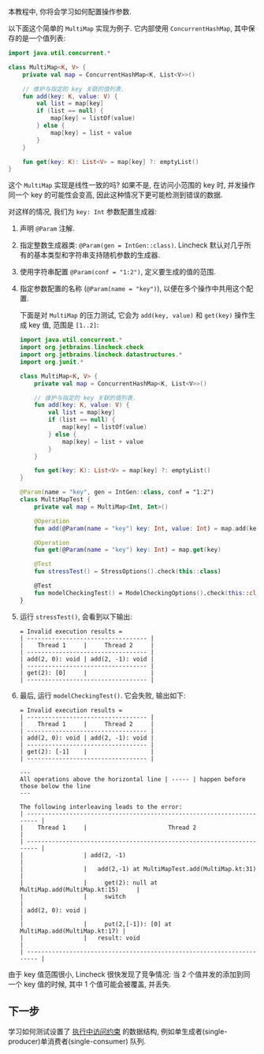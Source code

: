[//]: # (title: 操作参数)

本教程中, 你将会学习如何配置操作参数.

以下面这个简单的 `MultiMap` 实现为例子. 它内部使用 `ConcurrentHashMap`, 其中保存的是一个值列表:

```kotlin
import java.util.concurrent.*

class MultiMap<K, V> {
    private val map = ConcurrentHashMap<K, List<V>>()

    // 维护与指定的 key 关联的值列表.
    fun add(key: K, value: V) {
        val list = map[key]
        if (list == null) {
            map[key] = listOf(value)
        } else {
            map[key] = list + value
        }
    }

    fun get(key: K): List<V> = map[key] ?: emptyList()
}
```

这个 `MultiMap` 实现是线性一致的吗?
如果不是, 在访问小范围的 key 时, 并发操作同一个 key 的可能性会变高, 因此这种情况下更可能检测到错误的数据.

对这样的情况, 我们为 `key: Int` 参数配置生成器:

1. 声明 `@Param` 注解.
2. 指定整数生成器类: `@Param(gen = IntGen::class)`.
   Lincheck 默认对几乎所有的基本类型和字符串支持随机参数的生成器.
3. 使用字符串配置 `@Param(conf = "1:2")`, 定义要生成的值的范围.
4. 指定参数配置的名称 (`@Param(name = "key")`), 以便在多个操作中共用这个配置.

   下面是对 `MultiMap` 的压力测试, 它会为 `add(key, value)` 和 `get(key)` 操作生成 key 值, 范围是 `[1..2]`:

   ```kotlin
   import java.util.concurrent.*
   import org.jetbrains.lincheck.check
   import org.jetbrains.lincheck.datastructures.*
   import org.junit.*

   class MultiMap<K, V> {
       private val map = ConcurrentHashMap<K, List<V>>()

       // 维护与指定的 key 关联的值列表.
       fun add(key: K, value: V) {
           val list = map[key]
           if (list == null) {
               map[key] = listOf(value)
           } else {
               map[key] = list + value
           }
       }

       fun get(key: K): List<V> = map[key] ?: emptyList()
   }

   @Param(name = "key", gen = IntGen::class, conf = "1:2")
   class MultiMapTest {
       private val map = MultiMap<Int, Int>()

       @Operation
       fun add(@Param(name = "key") key: Int, value: Int) = map.add(key, value)

       @Operation
       fun get(@Param(name = "key") key: Int) = map.get(key)

       @Test
       fun stressTest() = StressOptions().check(this::class)

       @Test
       fun modelCheckingTest() = ModelCheckingOptions().check(this::class)
   }
   ```

5. 运行 `stressTest()`, 会看到以下输出:

   ```text
   = Invalid execution results =
   | ---------------------------------- |
   |    Thread 1     |     Thread 2     |
   | ---------------------------------- |
   | add(2, 0): void | add(2, -1): void |
   | ---------------------------------- |
   | get(2): [0]     |                  |
   | ---------------------------------- |
   ```

6. 最后, 运行 `modelCheckingTest()`. 它会失败, 输出如下:

   ```text
   = Invalid execution results =
   | ---------------------------------- |
   |    Thread 1     |     Thread 2     |
   | ---------------------------------- |
   | add(2, 0): void | add(2, -1): void |
   | ---------------------------------- |
   | get(2): [-1]    |                  |
   | ---------------------------------- |

   ---
   All operations above the horizontal line | ----- | happen before those below the line
   ---

   The following interleaving leads to the error:
   | ---------------------------------------------------------------------- |
   |    Thread 1     |                       Thread 2                       |
   | ---------------------------------------------------------------------- |
   |                 | add(2, -1)                                           |
   |                 |   add(2,-1) at MultiMapTest.add(MultiMap.kt:31)      |
   |                 |     get(2): null at MultiMap.add(MultiMap.kt:15)     |
   |                 |     switch                                           |
   | add(2, 0): void |                                                      |
   |                 |     put(2,[-1]): [0] at MultiMap.add(MultiMap.kt:17) |
   |                 |   result: void                                       |
   | ---------------------------------------------------------------------- |
   ```

由于 key 值范围很小, Lincheck 很快发现了竞争情况: 当 2 个值并发的添加到同一个 key 值的时候, 其中 1 个值可能会被覆盖, 并丢失.

## 下一步

学习如何测试设置了 [执行中访问约束](constraints.md) 的数据结构, 例如单生成者(single-producer)单消费者(single-consumer) 队列.
